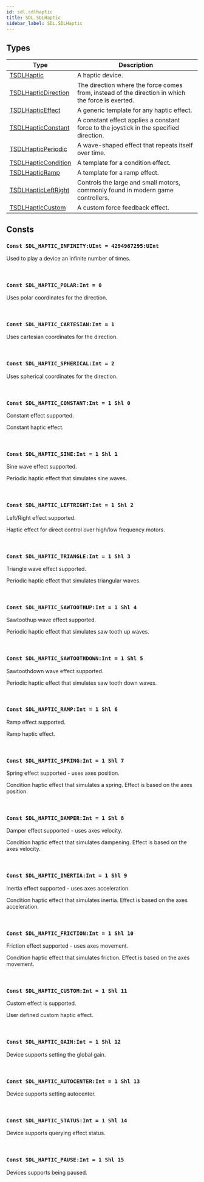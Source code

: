 ```yaml
---
id: sdl.sdlhaptic
title: SDL.SDLHaptic
sidebar_label: SDL.SDLHaptic
---
```



## Types
| Type | Description |
|---|---|
| [TSDLHaptic](../../sdl/sdl.sdlhaptic/tsdlhaptic) | A haptic device. |
| [TSDLHapticDirection](../../sdl/sdl.sdlhaptic/tsdlhapticdirection) | The direction where the force comes from, instead of the direction in which the force is exerted. |
| [TSDLHapticEffect](../../sdl/sdl.sdlhaptic/tsdlhapticeffect) | A generic template for any haptic effect. |
| [TSDLHapticConstant](../../sdl/sdl.sdlhaptic/tsdlhapticconstant) | A constant effect applies a constant force to the joystick in the specified direction. |
| [TSDLHapticPeriodic](../../sdl/sdl.sdlhaptic/tsdlhapticperiodic) | A wave-shaped effect that repeats itself over time. |
| [TSDLHapticCondition](../../sdl/sdl.sdlhaptic/tsdlhapticcondition) | A template for a condition effect. |
| [TSDLHapticRamp](../../sdl/sdl.sdlhaptic/tsdlhapticramp) | A template for a ramp effect. |
| [TSDLHapticLeftRight](../../sdl/sdl.sdlhaptic/tsdlhapticleftright) | Controls the large and small motors, commonly found in modern game controllers. |
| [TSDLHapticCustom](../../sdl/sdl.sdlhaptic/tsdlhapticcustom) | A custom force feedback effect. |

## Consts

### `Const SDL_HAPTIC_INFINITY:UInt = 4294967295:UInt`

Used to play a device an infinite number of times.

<br/>

### `Const SDL_HAPTIC_POLAR:Int = 0`

Uses polar coordinates for the direction.

<br/>

### `Const SDL_HAPTIC_CARTESIAN:Int = 1`

Uses cartesian coordinates for the direction.

<br/>

### `Const SDL_HAPTIC_SPHERICAL:Int = 2`

Uses spherical coordinates for the direction.

<br/>

### `Const SDL_HAPTIC_CONSTANT:Int = 1 Shl 0`

Constant effect supported.

Constant haptic effect.


<br/>

### `Const SDL_HAPTIC_SINE:Int = 1 Shl 1`

Sine wave effect supported.

Periodic haptic effect that simulates sine waves.


<br/>

### `Const SDL_HAPTIC_LEFTRIGHT:Int = 1 Shl 2`

Left/Right effect supported.

Haptic effect for direct control over high/low frequency motors.


<br/>

### `Const SDL_HAPTIC_TRIANGLE:Int = 1 Shl 3`

Triangle wave effect supported.

Periodic haptic effect that simulates triangular waves.


<br/>

### `Const SDL_HAPTIC_SAWTOOTHUP:Int = 1 Shl 4`

Sawtoothup wave effect supported.

Periodic haptic effect that simulates saw tooth up waves.


<br/>

### `Const SDL_HAPTIC_SAWTOOTHDOWN:Int = 1 Shl 5`

Sawtoothdown wave effect supported.

Periodic haptic effect that simulates saw tooth down waves.


<br/>

### `Const SDL_HAPTIC_RAMP:Int = 1 Shl 6`

Ramp effect supported.

Ramp haptic effect.


<br/>

### `Const SDL_HAPTIC_SPRING:Int = 1 Shl 7`

Spring effect supported - uses axes position.

Condition haptic effect that simulates a spring. Effect is based on the axes position.


<br/>

### `Const SDL_HAPTIC_DAMPER:Int = 1 Shl 8`

Damper effect supported - uses axes velocity.

Condition haptic effect that simulates dampening. Effect is based on the axes velocity.


<br/>

### `Const SDL_HAPTIC_INERTIA:Int = 1 Shl 9`

Inertia effect supported - uses axes acceleration.

Condition haptic effect that simulates inertia. Effect is based on the axes acceleration.


<br/>

### `Const SDL_HAPTIC_FRICTION:Int = 1 Shl 10`

Friction effect supported - uses axes movement.

Condition haptic effect that simulates friction. Effect is based on the axes movement.


<br/>

### `Const SDL_HAPTIC_CUSTOM:Int = 1 Shl 11`

Custom effect is supported.

User defined custom haptic effect.


<br/>

### `Const SDL_HAPTIC_GAIN:Int = 1 Shl 12`

Device supports setting the global gain.

<br/>

### `Const SDL_HAPTIC_AUTOCENTER:Int = 1 Shl 13`

Device supports setting autocenter.

<br/>

### `Const SDL_HAPTIC_STATUS:Int = 1 Shl 14`

Device supports querying effect status.

<br/>

### `Const SDL_HAPTIC_PAUSE:Int = 1 Shl 15`

Devices supports being paused.

<br/>

